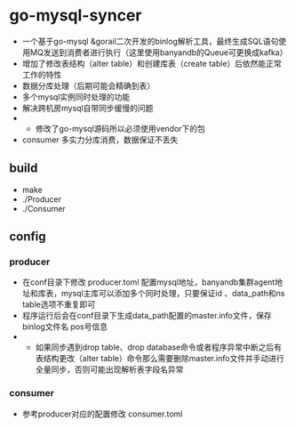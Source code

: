 # go-mysql-syncer
- 一个基于go-mysql &amp;gorail二次开发的binlog解析工具，最终生成SQL语句使用MQ发送到消费者进行执行（这里使用banyandb的Queue可更换成kafka）
- 增加了修改表结构（alter table）和创建库表（create table）后依然能正常工作的特性
- 数据分库处理（后期可能会精确到表）
- 多个mysql实例同时处理的功能
- 解决跨机房mysql自带同步缓慢的问题
- * 修改了go-mysql源码所以必须使用vendor下的包
- consumer 多实力分库消费，数据保证不丢失

## build
- make
- ./Producer
- ./Consumer

## config
### producer
- 在conf目录下修改 producer.toml 配置mysql地址，banyandb集群agent地址和库表，mysql主库可以添加多个同时处理，只要保证id 、data_path和ns table选项不重复即可
- 程序运行后会在conf目录下生成data_path配置的master.info文件，保存binlog文件名 pos号信息 
- * 如果同步遇到drop table、drop database命令或者程序异常中断之后有表结构更改（alter table）命令那么需要删除master.info文件并手动进行全量同步，否则可能出现解析表字段名异常 

### consumer
- 参考producer对应的配置修改 consumer.toml